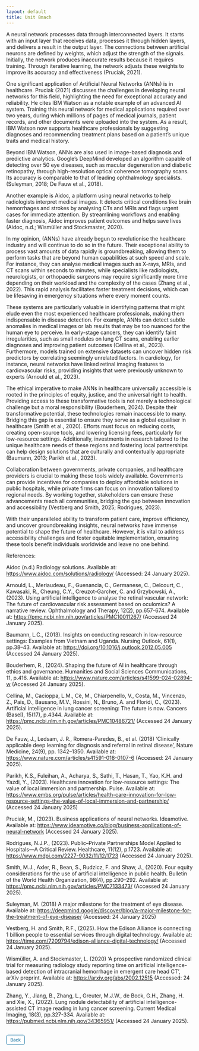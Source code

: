 ```yaml
---
layout: default
title: Unit 8mach
---
```


A neural network processes data through interconnected layers. It starts with an input layer that receives data, processes it through hidden layers, and delivers a result in the output layer. The connections between artificial neurons are defined by weights, which adjust the strength of the signals. Initially, the network produces inaccurate results because it requires training. Through iterative learning, the network adjusts these weights to improve its accuracy and effectiveness (Pruciak, 2021).

One significant application of Artificial Neural Networks (ANNs) is in healthcare. Pruciak (2021) discusses the challenges in developing neural networks for this field, highlighting the need for exceptional accuracy and reliability. He cites IBM Watson as a notable example of an advanced AI system. Training this neural network for medical applications required over two years, during which millions of pages of medical journals, patient records, and other documents were uploaded into the system. As a result, IBM Watson now supports healthcare professionals by suggesting diagnoses and recommending treatment plans based on a patient’s unique traits and medical history.

Beyond IBM Watson, ANNs are also used in image-based diagnosis and predictive analytics. Google’s DeepMind developed an algorithm capable of detecting over 50 eye diseases, such as macular degeneration and diabetic retinopathy, through high-resolution optical coherence tomography scans. Its accuracy is comparable to that of leading ophthalmology specialists. (Suleyman, 2018; De Fauw et al., 2018).

Another example is Aidoc, a platform using neural networks to help radiologists interpret medical images. It detects critical conditions like brain hemorrhages and strokes by analysing CTs and MRIs and flags urgent cases for immediate attention. By streamlining workflows and enabling faster diagnosis, Aidoc improves patient outcomes and helps save lives (Aidoc, n.d.; Wismüller and Stockmaster, 2020).

In my opinion, (ANNs) have already begun to revolutionise the healthcare industry and will continue to do so in the future. Their exceptional ability to process vast amounts of data rapidly is groundbreaking, allowing them to perform tasks that are beyond human capabilities at such speed and scale. For instance, they can analyse medical images such as X-rays, MRIs, and CT scans within seconds to minutes, while specialists like radiologists, neurologists, or orthopaedic surgeons may require significantly more time depending on their workload and the complexity of the cases (Zhang et al., 2022). This rapid analysis facilitates faster treatment decisions, which can be lifesaving in emergency situations where every moment counts.

These systems are particularly valuable in identifying patterns that might elude even the most experienced healthcare professionals, making them indispensable in disease detection. For example, ANNs can detect subtle anomalies in medical images or lab results that may be too nuanced for the human eye to perceive. In early-stage cancers, they can identify faint irregularities, such as small nodules on lung CT scans, enabling earlier diagnoses and improving patient outcomes (Cellina et al., 2023). Furthermore, models trained on extensive datasets can uncover hidden risk predictors by correlating seemingly unrelated factors. In cardiology, for instance, neural networks have linked retinal imaging features to cardiovascular risks, providing insights that were previously unknown to experts (Arnould et al., 2023).

The ethical imperative to make ANNs in healthcare universally accessible is rooted in the principles of equity, justice, and the universal right to health. Providing access to these transformative tools is not merely a technological challenge but a moral responsibility (Bouderhem, 2024). Despite their transformative potential, these technologies remain inaccessible to many. Bridging this gap is essential to ensure they serve as a global equaliser in healthcare (Smith et al., 2020). Efforts must focus on reducing costs, creating open-source tools, and lowering licensing fees, particularly for low-resource settings. Additionally, investments in research tailored to the unique healthcare needs of these regions and fostering local partnerships can help design solutions that are culturally and contextually appropriate (Baumann, 2013; Parikh et al., 2023).

Collaboration between governments, private companies, and healthcare providers is crucial to making these tools widely available. Governments can provide incentives for companies to deploy affordable solutions in public hospitals, while private firms can focus on innovation tailored to regional needs. By working together, stakeholders can ensure these advancements reach all communities, bridging the gap between innovation and accessibility (Vestberg and Smith, 2025; Rodrigues, 2023).

With their unparalleled ability to transform patient care, improve efficiency, and uncover groundbreaking insights, neural networks have immense potential to shape the future of healthcare. However, it is vital to address accessibility challenges and foster equitable implementation, ensuring these tools benefit individuals worldwide and leave no one behind.



References: 

Aidoc (n.d.) Radiology solutions. Available at: https://www.aidoc.com/solutions/radiology/ (Accessed: 24 January 2025).

Arnould, L., Meriaudeau, F., Guenancia, C., Germanese, C., Delcourt, C., Kawasaki, R., Cheung, C.Y., Creuzot-Garcher, C. and Grzybowski, A., (2023). Using artificial intelligence to analyse the retinal vascular network: The future of cardiovascular risk assessment based on oculomics? A narrative review. Ophthalmology and Therapy, 12(2), pp.657-674. Available at: https://pmc.ncbi.nlm.nih.gov/articles/PMC10011267/ (Accessed 24 January 2025).

Baumann, L.C., (2013). Insights on conducting research in low-resource settings: Examples from Vietnam and Uganda. Nursing Outlook, 61(1), pp.38–43. Available at: https://doi.org/10.1016/j.outlook.2012.05.005 (Accessed 24 January 2025).

Bouderhem, R., (2024). Shaping the future of AI in healthcare through ethics and governance. Humanities and Social Sciences Communications, 11, p.416. Available at: https://www.nature.com/articles/s41599-024-02894-w (Accessed 24 January 2025).

Cellina, M., Cacioppa, L.M., Cè, M., Chiarpenello, V., Costa, M., Vincenzo, Z., Pais, D., Bausano, M.V., Rossini, N., Bruno, A. and Floridi, C., (2023). Artificial intelligence in lung cancer screening: The future is now. Cancers (Basel), 15(17), p.4344. Available at: https://pmc.ncbi.nlm.nih.gov/articles/PMC10486721/ (Accessed 24 January 2025).

De Fauw, J., Ledsam, J. R., Romera-Paredes, B., et al. (2018) ‘Clinically applicable deep learning for diagnosis and referral in retinal disease’, Nature Medicine, 24(9), pp. 1342–1350. Available at: https://www.nature.com/articles/s41591-018-0107-6 (Accessed: 24 January 2025).

Parikh, K.S., Fuleihan, A., Acharya, S., Sathi, T., Hasan, T., Yao, K.H. and Yazdi, Y., (2023). Healthcare innovation for low-resource settings: The value of local immersion and partnership. Pulse. Available at: https://www.embs.org/pulse/articles/health-care-innovation-for-low-resource-settings-the-value-of-local-immersion-and-partnership/ (Accessed 24 January 2025)

Pruciak, M., (2023). Business applications of neural networks. Ideamotive. Available at: https://www.ideamotive.co/blog/business-applications-of-neural-network (Accessed 24 January 2025).

Rodrigues, N.J.P., (2023). Public–Private Partnerships Model Applied to Hospitals—A Critical Review. Healthcare, 11(12), p.1723. Available at: https://www.mdpi.com/2227-9032/11/12/1723 (Accessed 24 January 2025).

Smith, M.J., Axler, R., Bean, S., Rudzicz, F. and Shaw, J., (2020). Four equity considerations for the use of artificial intelligence in public health. Bulletin of the World Health Organization, 98(4), pp.290–292. Available at: https://pmc.ncbi.nlm.nih.gov/articles/PMC7133473/ (Accessed 24 January 2025).

Suleyman, M. (2018) A major milestone for the treatment of eye disease. Available at: https://deepmind.google/discover/blog/a-major-milestone-for-the-treatment-of-eye-disease/ (Accessed: 24 January 2025)

Vestberg, H. and Smith, R.F., (2025). How the Edison Alliance is connecting 1 billion people to essential services through digital technology. Available at: https://time.com/7209794/edison-alliance-digital-technology/ (Accessed 24 January 2025).

Wismüller, A. and Stockmaster, L. (2020) ‘A prospective randomized clinical trial for measuring radiology study reporting time on artificial intelligence-based detection of intracranial hemorrhage in emergent care head CT’, arXiv preprint. Available at: https://arxiv.org/abs/2002.12515 (Accessed: 24 January 2025).

Zhang, Y., Jiang, B., Zhang, L., Greuter, M.J.W., de Bock, G.H., Zhang, H. and Xie, X., (2022). Lung nodule detectability of artificial intelligence-assisted CT image reading in lung cancer screening. Current Medical Imaging, 18(3), pp.327-334. Available at: https://pubmed.ncbi.nlm.nih.gov/34365951/ (Accessed 24 January 2025).


<style>
  .back-button {
    display: inline-block;
    background-color: white;
    color: #006699;
    text-decoration: none;
    padding: 5px 10px; /* Reduced padding for a smaller button */
    font-size: 12px; /* Smaller font size */
    border: 1px solid #006699; /* Thinner border */
    border-radius: 5px;
    cursor: pointer;
    transition: background-color 0.3s, color 0.3s;
    margin: 15px 0; /* Adds space above and below the button */
  }
  .back-button:hover {
    background-color: #006699;
    color: white;
 }
</style>

<div class="button-container">
  <a href="https://dzervenes.github.io/" class="back-button">Back</a>
